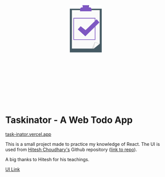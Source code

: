 <p align="center" style="margin: 0; padding: 0;">
  <img style="width: 100px; margin: 0; padding: 0;" src="./client/public/Logo.svg">
</p>

<svg width="100">

# Taskinator - A Web Todo App

[task-inator.vercel.app](https://task-inator.vercel.app)

This is a small project made to practice my knowledge of React. The UI is used from [Hitesh Choudhary's](https://x.com/Hiteshdotcom) Github repository ([link to repo](https://github.com/hiteshchoudhary/devui)). 

A big thanks to Hitesh for his teachings.

[UI Link](https://devuiv2.vercel.app/templates/todo)